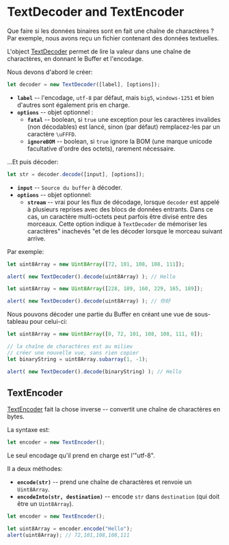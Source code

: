 # TextDecoder and TextEncoder

Que faire si les données binaires sont en fait une chaîne de charactères ? Par exemple, nous avons reçu un fichier contenant des données textuelles.

L'object [TextDecoder](https://encoding.spec.whatwg.org/#interface-textdecoder) permet de lire la valeur dans une chaîne de charactères, en donnant le Buffer et l'encodage.

Nous devons d'abord le créer:
```js
let decoder = new TextDecoder([label], [options]);
```

- **`label`** -- l'encodage, `utf-8` par défaut, mais `big5`, `windows-1251` et bien d'autres sont également pris en charge.
- **`options`** -- objet optionnel :
  - **`fatal`** -- boolean, si `true` une exception pour les caractères invalides (non décodables) est lancé, sinon (par défaut) remplacez-les par un caractère `\uFFFD`.
  - **`ignoreBOM`** -- boolean, si `true` ignore la BOM (une marque unicode facultative d'ordre des octets), rarement nécessaire.

...Et puis décoder:

```js
let str = decoder.decode([input], [options]);
```

- **`input`** -- `Source du buffer` à décoder.
- **`options`** -- objet optionnel:
  - **`stream`** -- vrai pour les flux de décodage, lorsque `decoder` est appelé à plusieurs reprises avec des blocs de données entrants. Dans ce cas, un caractère multi-octets peut parfois être divisé entre des morceaux. Cette option indique à `TextDecoder` de mémoriser les caractères" inachevés "et de les décoder lorsque le morceau suivant arrive.

Par exemple:

```js run
let uint8Array = new Uint8Array([72, 101, 108, 108, 111]);

alert( new TextDecoder().decode(uint8Array) ); // Hello
```


```js run
let uint8Array = new Uint8Array([228, 189, 160, 229, 165, 189]);

alert( new TextDecoder().decode(uint8Array) ); // 你好
```

Nous pouvons décoder une partie du Buffer en créant une vue de sous-tableau pour celui-ci:


```js run
let uint8Array = new Uint8Array([0, 72, 101, 108, 108, 111, 0]);

// la chaîne de charactères est au milieu
// créer une nouvelle vue, sans rien copier
let binaryString = uint8Array.subarray(1, -1);

alert( new TextDecoder().decode(binaryString) ); // Hello
```

## TextEncoder

[TextEncoder](https://encoding.spec.whatwg.org/#interface-textencoder) fait la chose inverse -- convertit une chaîne de charactères en bytes.

La syntaxe est:

```js
let encoder = new TextEncoder();
```

Le seul encodage qu'il prend en charge est l'"utf-8".

Il a deux méthodes:
- **`encode(str)`** -- prend une chaîne de charactères et renvoie un `Uint8Array`.
- **`encodeInto(str, destination)`** -- encode `str` dans `destination` (qui doit être un `Uint8Array`).

```js run
let encoder = new TextEncoder();

let uint8Array = encoder.encode("Hello");
alert(uint8Array); // 72,101,108,108,111
```
